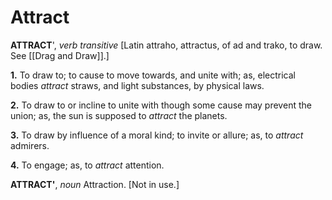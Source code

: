 # Attract

**ATTRACT**', _verb transitive_ \[Latin attraho, attractus, of ad and trako, to draw. See [[Drag and Draw]].\]

**1.** To draw to; to cause to move towards, and unite with; as, electrical bodies _attract_ straws, and light substances, by physical laws.

**2.** To draw to or incline to unite with though some cause may prevent the union; as, the sun is supposed to _attract_ the planets.

**3.** To draw by influence of a moral kind; to invite or allure; as, to _attract_ admirers.

**4.** To engage; as, to _attract_ attention.

**ATTRACT'**, _noun_ Attraction. \[Not in use.\]